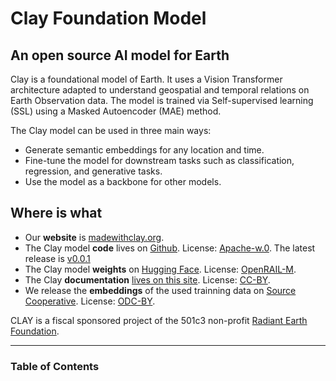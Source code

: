 # Clay Foundation Model

## An open source AI model for Earth

Clay is a foundational model of Earth. It uses a Vision Transformer architecture adapted
to understand geospatial and temporal relations on Earth Observation data. The model is
trained via Self-supervised learning (SSL) using a Masked Autoencoder (MAE) method.

The Clay model can be used in three main ways:
- Generate semantic embeddings for any location and time.
- Fine-tune the model for downstream tasks such as classification, regression, and generative tasks.
- Use the model as a backbone for other models.


## Where is what

- Our **website** is [madewithclay.org](https://madewithclay.org).
- The Clay model **code** lives on [Github](https://github.com/Clay-foundation/model).
  License: [Apache-w.0](https://github.com/Clay-foundation/model/blob/main/LICENSE).
  The latest release is [v0.0.1](https://github.com/Clay-foundation/model/releases/tag/v0.0.1)
- The Clay model **weights**  on [Hugging Face](https://huggingface.co/made-with-clay/Clay/).
  License: [OpenRAIL-M](https://github.com/Clay-foundation/model/blob/main/LICENSE-MODEL.md).
- The Clay **documentation** [lives on this site](https://clay-foundation.github.io/model/index.html).
  License: [CC-BY](http://creativecommons.org/licenses/by/4.0/).
- We release the **embeddings** of the used trainning data on [Source Cooperative](https://beta.source.coop/repositories/clay/clay-model-v0-embeddings).
  License: [ODC-BY](https://opendatacommons.org/licenses/by/).

CLAY is a fiscal sponsored project of the 501c3 non-profit
[Radiant Earth Foundation](https://www.radiant.earth).

---
### Table of Contents

```{tableofcontents}
```
